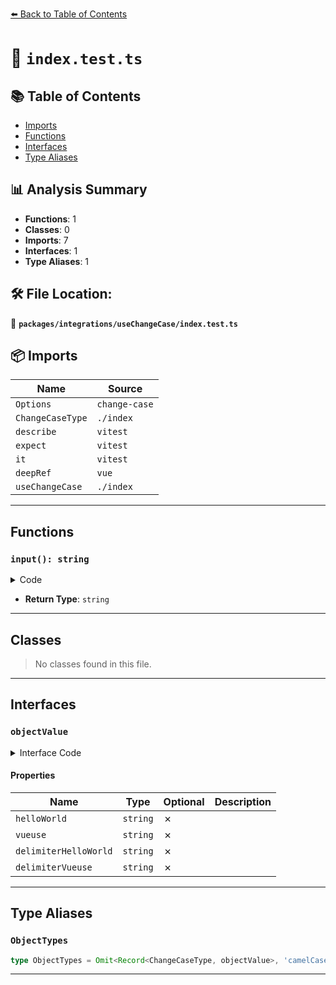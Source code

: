 [⬅️ Back to Table of Contents](../../../index.md)

# 📄 `index.test.ts`

## 📚 Table of Contents

- [Imports](#imports)
- [Functions](#functions)
- [Interfaces](#interfaces)
- [Type Aliases](#type-aliases)

## 📊 Analysis Summary

- **Functions**: 1
- **Classes**: 0
- **Imports**: 7
- **Interfaces**: 1
- **Type Aliases**: 1

## 🛠️ File Location:
📂 **`packages/integrations/useChangeCase/index.test.ts`**

## 📦 Imports

| Name | Source |
|------|--------|
| `Options` | `change-case` |
| `ChangeCaseType` | `./index` |
| `describe` | `vitest` |
| `expect` | `vitest` |
| `it` | `vitest` |
| `deepRef` | `vue` |
| `useChangeCase` | `./index` |


---

## Functions

### `input(): string`

<details><summary>Code</summary>

```ts
() => helloWorld
```
</details>

- **Return Type**: `string`

---

## Classes

> No classes found in this file.


---

## Interfaces

### `objectValue`

<details><summary>Interface Code</summary>

```ts
interface objectValue {
    helloWorld: string
    vueuse: string
    delimiterHelloWorld: string
    delimiterVueuse: string
  }
```
</details>

#### Properties

| Name | Type | Optional | Description |
|------|------|----------|-------------|
| `helloWorld` | `string` | ✗ |  |
| `vueuse` | `string` | ✗ |  |
| `delimiterHelloWorld` | `string` | ✗ |  |
| `delimiterVueuse` | `string` | ✗ |  |


---

## Type Aliases

### `ObjectTypes`

```ts
type ObjectTypes = Omit<Record<ChangeCaseType, objectValue>, 'camelCase'>;
```


---
